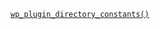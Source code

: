 <p><code><a href="https://developer.wordpress.org/reference/functions/wp_plugin_directory_constants/">wp_plugin_directory_constants()</a></code></p>

<blockquote>



</blockquote>
